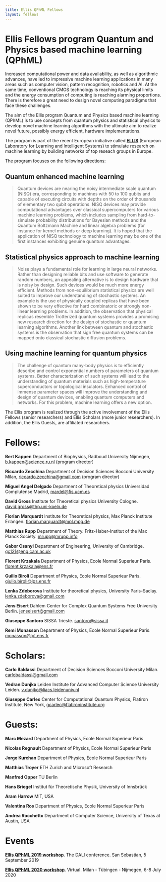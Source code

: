 ```yaml
---
title: Ellis QPhML Fellows
layout: fellows
---
```


# <a name="fellowsprogram"></a>Ellis Fellows program Quantum and Physics based machine learning (QPhML)

Increased computational power and data availability, as well as algorithmic advances, have led to impressive machine learning applications in many areas such as computer vision, pattern recognition, robotics and AI. At the same time, conventional CMOS technology is reaching its physical limits and the energy consumption of computing is reaching alarming proportions. There is therefore a great need to design novel computing paradigms that face these challenges.

The aim of the Ellis program Quantum and Physics based machine learning (QPhML) is to use concepts from quantum physics and statistical physics to develop novel machine learning algorithms with the ultimate aim to realize novel future, possibly energy efficient, hardware implementations.

The program is part of the recent European initiative called [**ELLIS**](https://ellis.eu/) (European Laboratory for Learning and Intelligent Systems) to stimulate research on machine learning by building networks of top reseach groups in Europe.

The program focuses on the following directions:

## Quantum enhanced machine learning

> Quantum devices are nearing the noisy intermediate scale quantum (NISQ) era, corresponding to machines with 50 to 100 qubits and capable of executing circuits with depths on the order of thousands of elementary two qubit operations. NISQ devices may provide computational advantages over classical supercomputers for various machine learning problems, which includes sampling from hard-to-simulate probability distributions for Bayesian methods and the Quantum Boltzmann Machine and linear algebra problems (for instance for kernel methods or deep learning). It is hoped that the application of NISQ technology to machine learning may be one of the first instances exhibiting genuine quantum advantages.

## Statistical physics approach to machine learning

> Noise plays a fundamental role for learning in large neural networks. Rather than designing reliable bits and use software to generate random numbers, an appealing alternative is to design hardware that is noisy by design. Such devices would be much more energy efficient. Methods from non-equilibrium statistical physics are well suited to improve our understanding of stochastic systems. An example is the use of physically coupled replicas that have been shown to be very effective for hard combinatoric or strongly non-linear learning problems. In addition, the observation that physical replicas resemble Trotterized quantum systems provides a promising new research direction for the design of stochastic or quantum learning algorithms. Another link between quantum and stochastic systems is the observation that sign free quantum systems can be mapped onto classical stochastic diffusion problems.

## Using machine learning for quantum physics

> The challenge of quantum many-body physics is to efficiently describe and control exponential numbers of parameters of quantum systems. Better characterization of such systems will lead to the understanding of quantum materials such as high-temperature superconductors or topological insulators. Enhanced control of immense parameter spaces will improve the understanding and design of quantum devices, enabling quantum computers and networks. For this problem, machine learning offers a new option.

The Ellis program is realized through the active involvement of the Ellis Fellows (senior researchers) and Ellis Scholars (more junior researchers). In addition, the Ellis Guests, are affiliated researchers.

# <a name="fellows"></a>Fellows:

**Bert Kappen** Department of Biophysics, Radboud University Nijmegen, b.kappen@science.ru.nl (program director)

**Riccardo Zecchina** Department of Decision Sciences Bocconi University Milan, riccardo.zecchina@gmail.com (program director)

**Miguel Angel Delgado** Department of Theoretical physics Universidad Complutense Madrid, mardel@fis.ucm.es

**David Gross** Institute for Theoretical physics University Cologne. david.gross@thp.uni-koeln.de
    
**Florian Marquardt** Institute for Theoretical physics, Max Planck Institute Erlangen. florian.marquardt@mpl.mpg.de
    
**Matthias Rupp** Department of Theory. Fritz-Haber-Institut of the Max Planck Society. mrupp@mrupp.info

**Gabor Csanyi** Department of Engineering, University of Cambridge. gc121@eng.cam.ac.uk
    
**Florent Krzakala** Department of Physics, Ecole Normal Superieur Paris. florent.krzakala@ens.fr
    
**Guilio Biroli** Department of Physics, Ecole Normal Superieur Paris. giulio.biroli@lps.ens.fr
    
**Lenka Zdeborova** Institute for theoretical physics, University Paris-Saclay. lenka.zdeborova@gmail.com
    
**Jens Eisert** Dahlem Center for Complex Quantum Systems Free University Berlin. jenseisert@gmail.com

**Giuseppe Santoro** SISSA Trieste. santoro@sissa.it
    
**Remi Monasson** Department of Physics, Ecole Normal Superieur Paris. monasson@lpt.ens.fr 

# Scholars:

**Carlo Baldassi** Department of Decision Sciences Bocconi University Milan. carlobaldassi@gmail.com

**Vedran Dunjko** Leiden Institute for Advanced Computer Science University Leiden. v.dunjko@liacs.leidenuniv.nl

**Giuseppe Carleo** Center for Computational Quantum Physics, Flatiron Institute, New York, gcarleo@flatironinstitute.org 

# Guests:

**Marc Mezard** Department of Physics, Ecole Normal Superieur Paris
    
**Nicolas Regnault** Department of Physics, Ecole Normal Superieur Paris
    
**Jorge Kurchan** Department of Physics, Ecole Normal Superieur Paris
    
**Matthias Troyer** ETH Zurich and Microsoft Research
    
**Manfred Opper** TU Berlin
    
**Hans Briegel** Institut für Theoretische Physik, University of Innsbrück
    
**Aram Harrow** MIT, USA
    
**Valentina Ros** Department of Physics, Ecole Normal Superieur Paris
    
**Andrea Rocchetto** Department of Computer Science, University of Texas at Austin, USA 

# <a name="events"></a>Events

[**Ellis QPhML 2019 workshop**](http://dalimeeting.org/dali2019b/workshop-05-04.html). The DALI conference. San Sebastian, 5 September 2019

[**Ellis QPhML 2020 workshop**](https://ellisqphml.github.io/). Virtual. Milan - Tübingen - Nijmegen, 6-8 July 2020
